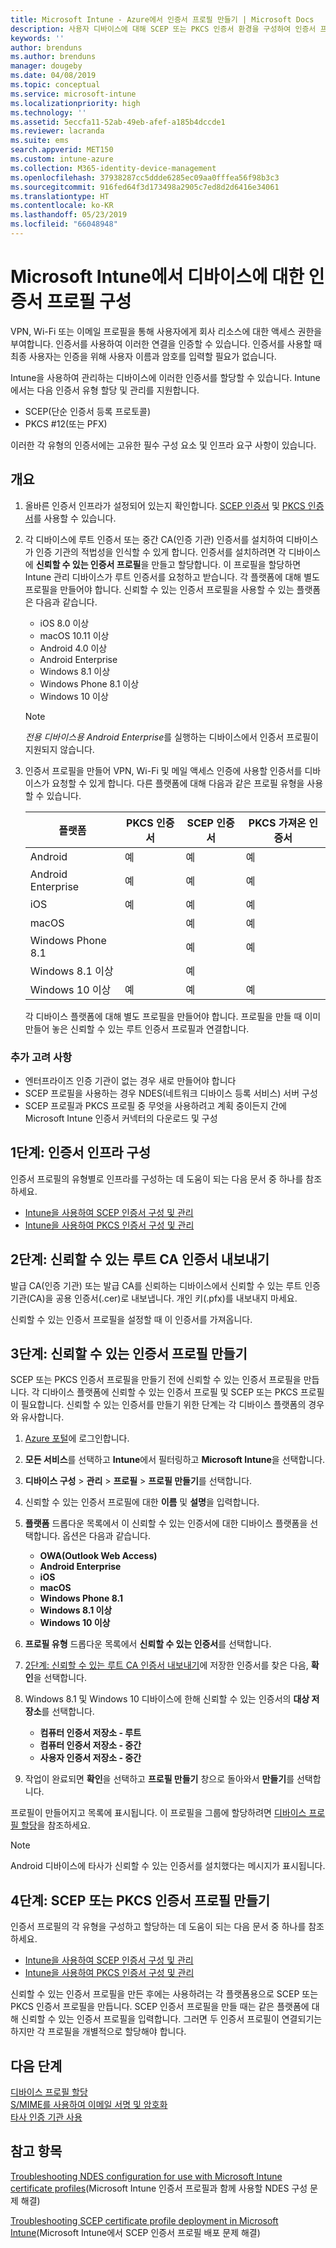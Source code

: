 ```yaml
---
title: Microsoft Intune - Azure에서 인증서 프로필 만들기 | Microsoft Docs
description: 사용자 디바이스에 대해 SCEP 또는 PKCS 인증서 환경을 구성하여 인증서 프로필을 만들거나 추가하고, 공용 인증서를 내보내고, Azure Portal에서 프로필을 만든 다음, SCEP 또는 PKCS를 Azure Portal의 Microsoft Intune에서 인증서 프로필에 할당합니다
keywords: ''
author: brenduns
ms.author: brenduns
manager: dougeby
ms.date: 04/08/2019
ms.topic: conceptual
ms.service: microsoft-intune
ms.localizationpriority: high
ms.technology: ''
ms.assetid: 5eccfa11-52ab-49eb-afef-a185b4dccde1
ms.reviewer: lacranda
ms.suite: ems
search.appverid: MET150
ms.custom: intune-azure
ms.collection: M365-identity-device-management
ms.openlocfilehash: 37938287cc5ddde6285ec09aa0fffea56f98b3c3
ms.sourcegitcommit: 916fed64f3d173498a2905c7ed8d2d6416e34061
ms.translationtype: HT
ms.contentlocale: ko-KR
ms.lasthandoff: 05/23/2019
ms.locfileid: "66048948"
---
```

# <a name="configure-a-certificate-profile-for-your-devices-in-microsoft-intune"></a>Microsoft Intune에서 디바이스에 대한 인증서 프로필 구성

VPN, Wi-Fi 또는 이메일 프로필을 통해 사용자에게 회사 리소스에 대한 액세스 권한을 부여합니다. 인증서를 사용하여 이러한 연결을 인증할 수 있습니다. 인증서를 사용할 때 최종 사용자는 인증을 위해 사용자 이름과 암호를 입력할 필요가 없습니다.

Intune을 사용하여 관리하는 디바이스에 이러한 인증서를 할당할 수 있습니다. Intune에서는 다음 인증서 유형 할당 및 관리를 지원합니다.

- SCEP(단순 인증서 등록 프로토콜)
- PKCS #12(또는 PFX)

이러한 각 유형의 인증서에는 고유한 필수 구성 요소 및 인프라 요구 사항이 있습니다.


## <a name="overview"></a>개요

1. 올바른 인증서 인프라가 설정되어 있는지 확인합니다. [SCEP 인증서](certificates-scep-configure.md) 및 [PKCS 인증서](certficates-pfx-configure.md)를 사용할 수 있습니다.

2. 각 디바이스에 루트 인증서 또는 중간 CA(인증 기관) 인증서를 설치하여 디바이스가 인증 기관의 적법성을 인식할 수 있게 합니다. 인증서를 설치하려면 각 디바이스에 **신뢰할 수 있는 인증서 프로필**을 만들고 할당합니다. 이 프로필을 할당하면 Intune 관리 디바이스가 루트 인증서를 요청하고 받습니다. 각 플랫폼에 대해 별도 프로필을 만들어야 합니다. 신뢰할 수 있는 인증서 프로필을 사용할 수 있는 플랫폼은 다음과 같습니다.

    - iOS 8.0 이상
    - macOS 10.11 이상
    - Android 4.0 이상
    - Android Enterprise  
    - Windows 8.1 이상
    - Windows Phone 8.1 이상
    - Windows 10 이상

    > [!NOTE]  
    > *전용 디바이스용 Android Enterprise*를 실행하는 디바이스에서 인증서 프로필이 지원되지 않습니다.

3. 인증서 프로필을 만들어 VPN, Wi-Fi 및 메일 액세스 인증에 사용할 인증서를 디바이스가 요청할 수 있게 합니다. 다른 플랫폼에 대해 다음과 같은 프로필 유형을 사용할 수 있습니다.  

   | 플랫폼     |PKCS 인증서|SCEP 인증서| PKCS 가져온 인증서 | 
   |--------------|----------------|----------------|-------------------|
   | Android                | 예    | 예    | 예    |
   | Android Enterprise     | 예    | 예    | 예    |
   | iOS                    | 예    | 예    | 예    |
   | macOS                  |        | 예    | 예    |
   | Windows Phone 8.1      |        | 예    | 예    |
   | Windows 8.1 이상  |        | 예    |        |
   | Windows 10 이상   | 예    | 예    | 예    |

   각 디바이스 플랫폼에 대해 별도 프로필을 만들어야 합니다. 프로필을 만들 때 이미 만들어 놓은 신뢰할 수 있는 루트 인증서 프로필과 연결합니다.

### <a name="further-considerations"></a>추가 고려 사항

- 엔터프라이즈 인증 기관이 없는 경우 새로 만들어야 합니다
- SCEP 프로필을 사용하는 경우 NDES(네트워크 디바이스 등록 서비스) 서버 구성
- SCEP 프로필과 PKCS 프로필 중 무엇을 사용하려고 계획 중이든지 간에 Microsoft Intune 인증서 커넥터의 다운로드 및 구성


## <a name="step-1-configure-your-certificate-infrastructure"></a>1단계: 인증서 인프라 구성

인증서 프로필의 유형별로 인프라를 구성하는 데 도움이 되는 다음 문서 중 하나를 참조하세요.

- [Intune을 사용하여 SCEP 인증서 구성 및 관리](certificates-scep-configure.md)
- [Intune을 사용하여 PKCS 인증서 구성 및 관리](certficates-pfx-configure.md)


## <a name="step-2-export-your-trusted-root-ca-certificate"></a>2단계: 신뢰할 수 있는 루트 CA 인증서 내보내기

발급 CA(인증 기관) 또는 발급 CA를 신뢰하는 디바이스에서 신뢰할 수 있는 루트 인증 기관(CA)을 공용 인증서(.cer)로 내보냅니다. 개인 키(.pfx)를 내보내지 마세요.

신뢰할 수 있는 인증서 프로필을 설정할 때 이 인증서를 가져옵니다.

## <a name="step-3-create-trusted-certificate-profiles"></a>3단계: 신뢰할 수 있는 인증서 프로필 만들기
SCEP 또는 PKCS 인증서 프로필을 만들기 전에 신뢰할 수 있는 인증서 프로필을 만듭니다. 각 디바이스 플랫폼에 신뢰할 수 있는 인증서 프로필 및 SCEP 또는 PKCS 프로필이 필요합니다. 신뢰할 수 있는 인증서를 만들기 위한 단계는 각 디바이스 플랫폼의 경우와 유사합니다.

1. [Azure 포털](https://portal.azure.com)에 로그인합니다.
2. **모든 서비스**를 선택하고 **Intune**에서 필터링하고 **Microsoft Intune**을 선택합니다.
3. **디바이스 구성** > **관리** > **프로필** > **프로필 만들기**를 선택합니다.
4. 신뢰할 수 있는 인증서 프로필에 대한 **이름** 및 **설명**을 입력합니다.
5. **플랫폼** 드롭다운 목록에서 이 신뢰할 수 있는 인증서에 대한 디바이스 플랫폼을 선택합니다. 옵션은 다음과 같습니다.

    - **OWA(Outlook Web Access)**
    - **Android Enterprise**
    - **iOS**
    - **macOS**
    - **Windows Phone 8.1**
    - **Windows 8.1 이상**
    - **Windows 10 이상**

6. **프로필 유형** 드롭다운 목록에서 **신뢰할 수 있는 인증서**를 선택합니다.
7. [2단계: 신뢰할 수 있는 루트 CA 인증서 내보내기](#step-2-export-your-trusted-root-ca-certificate)에 저장한 인증서를 찾은 다음, **확인**을 선택합니다.
8. Windows 8.1 및 Windows 10 디바이스에 한해 신뢰할 수 있는 인증서의 **대상 저장소**를 선택합니다.

    - **컴퓨터 인증서 저장소 - 루트**
    - **컴퓨터 인증서 저장소 - 중간**
    - **사용자 인증서 저장소 - 중간**

9. 작업이 완료되면 **확인**을 선택하고 **프로필 만들기** 창으로 돌아와서 **만들기**를 선택합니다.

프로필이 만들어지고 목록에 표시됩니다. 이 프로필을 그룹에 할당하려면 [디바이스 프로필 할당](device-profile-assign.md)을 참조하세요.

   >[!NOTE]
   > Android 디바이스에 타사가 신뢰할 수 있는 인증서를 설치했다는 메시지가 표시됩니다.

## <a name="step-4-create-scep-or-pkcs-certificate-profiles"></a>4단계: SCEP 또는 PKCS 인증서 프로필 만들기

인증서 프로필의 각 유형을 구성하고 할당하는 데 도움이 되는 다음 문서 중 하나를 참조하세요.

- [Intune을 사용하여 SCEP 인증서 구성 및 관리](certificates-scep-configure.md)
- [Intune을 사용하여 PKCS 인증서 구성 및 관리](certficates-pfx-configure.md)

신뢰할 수 있는 인증서 프로필을 만든 후에는 사용하려는 각 플랫폼용으로 SCEP 또는 PKCS 인증서 프로필을 만듭니다. SCEP 인증서 프로필을 만들 때는 같은 플랫폼에 대해 신뢰할 수 있는 인증서 프로필을 입력합니다. 그러면 두 인증서 프로필이 연결되기는 하지만 각 프로필을 개별적으로 할당해야 합니다.

## <a name="next-steps"></a>다음 단계
[디바이스 프로필 할당](device-profile-assign.md)  
[S/MIME를 사용하여 이메일 서명 및 암호화](certificates-s-mime-encryption-sign.md)  
[타사 인증 기관 사용](certificate-authority-add-scep-overview.md)

## <a name="see-also"></a>참고 항목

[Troubleshooting NDES configuration for use with Microsoft Intune certificate profiles](https://support.microsoft.com/help/4459540)(Microsoft Intune 인증서 프로필과 함께 사용할 NDES 구성 문제 해결)

[Troubleshooting SCEP certificate profile deployment in Microsoft Intune](https://support.microsoft.com/help/4457481)(Microsoft Intune에서 SCEP 인증서 프로필 배포 문제 해결)
